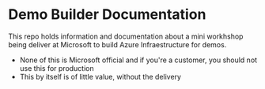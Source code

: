 # Demo Builder Documentation 
This repo holds information and documentation about a mini workhshop being deliver at Microsoft to build Azure Infraestructure for demos. 
* None of this is Microsoft official and if you're a customer, you should not use this for production
* This by itself is of little value, without the delivery
